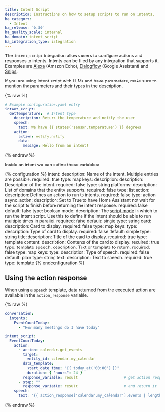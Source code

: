 ```yaml
---
title: Intent Script
description: Instructions on how to setup scripts to run on intents.
ha_category:
  - Intent
ha_release: '0.50'
ha_quality_scale: internal
ha_domain: intent_script
ha_integration_type: integration
---
```


The `intent_script` integration allows users to configure actions and responses to intents. Intents can be fired by any integration that supports it. Examples are [Alexa](/integrations/alexa/) (Amazon Echo), [Dialogflow](/integrations/dialogflow/) (Google Assistant) and [Snips](/integrations/snips/).

If you are using intent script with LLMs and have parameters, make sure to mention the parameters and their types in the description.

{% raw %}

```yaml
# Example configuration.yaml entry
intent_script:
  GetTemperature:  # Intent type
    description: Return the temperature and notify the user
    speech:
      text: We have {{ states('sensor.temperature') }} degrees
    action:
      action: notify.notify
      data:
        message: Hello from an intent!
```

{% endraw %}

Inside an intent we can define these variables:

{% configuration %}
intent:
  description: Name of the intent. Multiple entries are possible.
  required: true
  type: map
  keys:
    description:
      description: Description of the intent.
      required: false
      type: string
    platforms:
      description: List of domains that the entity supports.
      required: false
      type: list
    action:
      description: Defines an action to run to intents.
      required: false
      type: action
    async_action:
      description: Set to True to have Home Assistant not wait for the script to finish before returning the intent response.
      required: false
      default: false
      type: boolean
    mode:
      description: The [script mode](https://www.home-assistant.io/integrations/script/#script-modes) in which to run the intent script. Use this to define if the intent should be able to run multiple times in parallel.
      required: false
      default: single
      type: string
    card:
      description: Card to display.
      required: false
      type: map
      keys:
        type:
          description: Type of card to display.
          required: false
          default: simple
          type: string
        title:
          description: Title of the card to display.
          required: true
          type: template
        content:
          description: Contents of the card to display.
          required: true
          type: template
    speech:
      description: Text or template to return.
      required: false
      type: map
      keys:
        type:
          description: Type of speech.
          required: false
          default: plain
          type: string
        text:
          description: Text to speech.
          required: true
          type: template
{% endconfiguration %}

## Using the action response

When using a `speech` template, data returned from the executed action are
available in the `action_response` variable.

{% raw %}

```yaml
conversation:
  intents:
    EventCountToday:
      - "How many meetings do I have today"

intent_script:
  EventCountToday:
    action:
      - action: calendar.get_events
        target:
          entity_id: calendar.my_calendar
        data_template:
          start_date_time: "{{ today_at('00:00') }}"
          duration: { "hours": 24 }
        response_variable: result                     # get action response
      - stop: ""
        response_variable: result                     # and return it
    speech:
      text: "{{ action_response['calendar.my_calendar'].events | length }}"   # use the action's response
```

{% endraw %}
